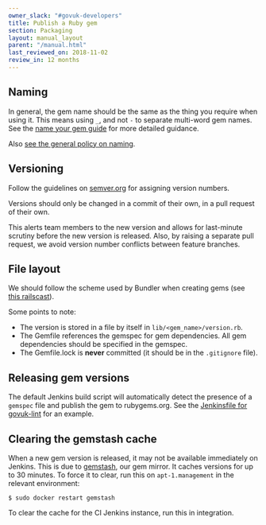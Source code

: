 ```yaml
---
owner_slack: "#govuk-developers"
title: Publish a Ruby gem
section: Packaging
layout: manual_layout
parent: "/manual.html"
last_reviewed_on: 2018-11-02
review_in: 12 months
---
```


## Naming

In general, the gem name should be the same as the thing you require when using
it. This means using `_`, and not `-` to separate multi-word gem names.  See the
[name your gem guide](http://guides.rubygems.org/name-your-gem/) for more detailed
guidance.

Also [see the general policy on naming](/manual/naming.html#naming-gems).

## Versioning

Follow the guidelines on [semver.org](http://semver.org/) for assigning version
numbers.

Versions should only be changed in a commit of their own, in a pull request of
their own.

This alerts team members to the new version and allows for last-minute scrutiny
before the new version is released. Also, by raising a separate pull request,
we avoid version number conflicts between feature branches.

## File layout

We should follow the scheme used by Bundler when creating gems (see [this
railscast](http://railscasts.com/episodes/245-new-gem-with-bundler?view=asciicast)).

Some points to note:

* The version is stored in a file by itself in `lib/<gem_name>/version.rb`.
* The Gemfile references the gemspec for gem dependencies.  All gem
  dependencies should be specified in the gemspec.
* The Gemfile.lock is **never** committed (it should be in the `.gitignore`
  file).

## Releasing gem versions

The default Jenkins build script will automatically detect the presence of a
`gemspec` file and publish the gem to rubygems.org. See the
[Jenkinsfile for govuk-lint](https://github.com/alphagov/govuk-lint/blob/master/Jenkinsfile)
for an example.

## Clearing the gemstash cache

When a new gem version is released, it may not be available immediately on Jenkins.
This is due to [gemstash][], our gem mirror. It caches versions for up to 30
minutes. To force it to clear, run this on `apt-1.management` in the relevant
environment:

    $ sudo docker restart gemstash

To clear the cache for the CI Jenkins instance, run this in integration.

[gemstash]: https://github.com/bundler/gemstash/
